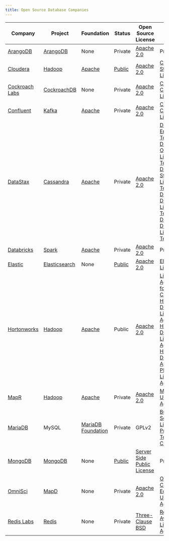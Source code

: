 ```yaml
---
title: Open Source Database Companies
---
```


| Company | Project | Foundation | Status | Open Source License | Closed License |
|-|-|-|-|-|-|
| [ArangoDB](https://www.arangodb.com/) | [ArangoDB](https://github.com/arangodb/arangodb/) | None | Private | [Apache 2.0](https://www.apache.org/licenses/LICENSE-2.0) | Private |
| [Cloudera](https://www.cloudera.com/) | [Hadoop](https://hadoop.apache.org/) | [Apache](https://apache.org) | [Public](https://www.nasdaq.com/symbol/cldr) | [Apache 2.0](https://www.apache.org/licenses/LICENSE-2.0) | [Cloudera Standard License](https://www.cloudera.com/legal/terms-and-conditions/cloudera-standard-license/cloudera-standard-license-v4-2016-05-26.html) |
| [Cockroach Labs](https://www.cockroachlabs.com/) | [CockroachDB](https://github.com/cockroachdb/cockroach) | None | Private | [Apache 2.0](https://www.apache.org/licenses/LICENSE-2.0) | [CockroachDB Community License](https://www.cockroachlabs.com/cockroachdb-community-license/) |
| [Confluent](https://www.confluent.io/) | [Kafka](https://kafka.apache.org/) | [Apache](https://apache.org) | Private | [Apache 2.0](https://www.apache.org/licenses/LICENSE-2.0) | [Confluent Community License](https://www.confluent.io/confluent-community-license) |
| [DataStax](https://www.datastax.com/) | [Cassandra](https://cassandra.apache.org/) | [Apache](https://apache.org) | Private | [Apache 2.0](https://www.apache.org/licenses/LICENSE-2.0) | [DataStax Enterprise Terms](https://www.datastax.com/enterprise-terms), [DataStax OpsCenter License Terms](https://www.datastax.com/datastax-opscenter-license-terms), [DataStax Studio License Terms](https://www.datastax.com/terms/datastax-studio-license-terms), [DataStax DSE Driver License Terms](https://www.datastax.com/terms/datastax-dse-driver-license-terms), [DataStax Developer License Terms](https://www.datastax.com/developer-license-terms) |
| [Databricks](https://databricks.com/) | [Spark](https://spark.apache.org) | [Apache](https://apache.org) | Private | [Apache 2.0](https://www.apache.org/licenses/LICENSE-2.0) | Private |
| [Elastic](https://www.elastic.co/) | [Elasticsearch](https://github.com/elastic/elasticsearch) | None | [Public](https://www.nasdaq.com/symbol/estc) | [Apache 2.0](https://www.apache.org/licenses/LICENSE-2.0) | [Elastic License](https://github.com/elastic/elasticsearch/blob/master/licenses/ELASTIC-LICENSE.txt) |
| [Hortonworks](https://hortonworks.com/) | [Hadoop](https://hadoop.apache.org/) | [Apache](https://apache.org) | Public | [Apache 2.0](https://www.apache.org/licenses/LICENSE-2.0) | [License Agreement for Teradata Connector, Hive ODBC Driver License Agreement, Hive JDBC Driver License Agreement, Hive ODBC Driver for Apache Phoenix License Agreement](https://hortonworks.com/licenses/) |
| [MapR](https://mapr.com/) | [Hadoop](https://hadoop.apache.org/) | [Apache](https://apache.org) | Private | [Apache 2.0](https://www.apache.org/licenses/LICENSE-2.0) | [MapR End User License Agreement](https://mapr.com/legal/eula/) |
| [MariaDB](https://mariadb.com/) | MySQL | [MariaDB Foundation](https://mariadb.org/) | Private | GPLv2 | [Business Source License](https://mariadb.com/bsl11/), [Product Terms and Conditions](https://mariadb.com/product-terms-condition/) |
| [MongoDB](https://www.mongodb.com/) | [MongoDB](https://github.com/mongodb/mongo) | None | [Public](https://www.nasdaq.com/symbol/mdb) | [Server Side Public License](https://www.mongodb.com/licensing/server-side-public-license) | Private |
| [OmniSci](https://www.omnisci.com/) | [MapD](https://github.com/omnisci/mapd-core) | None | Private | [Apache 2.0](https://www.apache.org/licenses/LICENSE-2.0) | [OmniSci Community Edition End User License Agreement](https://www.omnisci.com/legal/community-eula/) |
| [Redis Labs](https://redislabs.com/) | [Redis](https://github.com/antirez/redis) | None | Private | [Three-Clause BSD](https://github.com/antirez/redis/blob/unstable/COPYING) | [Redis Source Available License Agreement](https://redislabs.com/wp-content/uploads/2019/03/Redis-Source-Available-License-PDF-2.pdf) |
